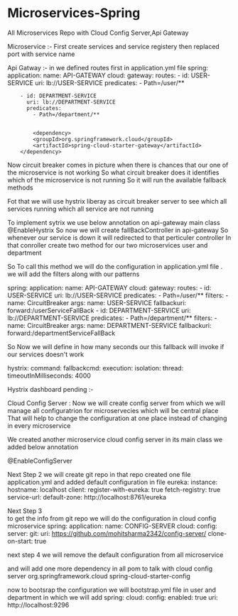 # Microservices-Spring
All Microservices Repo with Cloud Config Server,Api Gateway


Microservice :- 
First create services
and service registery
then replaced port with service name


Api Gatway :- 
  in we defined routes first in application.yml file
  spring:
  application:
    name: API-GATEWAY
  cloud:
    gateway:
      routes:
        - id: USER-SERVICE
          uri: lb://USER-SERVICE
          predicates:
            - Path=/user/**
         
        - id: DEPARTMENT-SERVICE
          uri: lb://DEPARTMENT-SERVICE
          predicates:
            - Path=/department/**
			
			
			<dependency>
			<groupId>org.springframework.cloud</groupId>
			<artifactId>spring-cloud-starter-gateway</artifactId>
		</dependency>
         
Now circuit breaker comes in picture when there is chances that our one of the microservice is not working 
So what circuit breaker does it identifies which of the microservice is not running So it will run the available fallback methods 

Fot that we will use hystrix liberay as circuit breaker server to see which all services running which all service are not running

To implement sytrix we use below annotation on api-gateway main class
@EnableHystrix
So now we will create fallBackController in api-gateway So whenever our service is down it will redirected to that perticuler controller
 In that conroller create two method for our two microservices user and department

So To call this method we will do the configuration in application.yml file . we will add the filters along with our patterns

spring:
  application:
    name: API-GATEWAY
  cloud:
    gateway:
      routes:
        - id: USER-SERVICE
          uri: lb://USER-SERVICE
          predicates:
            - Path=/user/**
          filters:
            - name: CircuitBreaker
              args:
                name: USER-SERVICE
                fallbackuri: forward:/userServiceFallBack
        - id: DEPARTMENT-SERVICE
          uri: lb://DEPARTMENT-SERVICE
          predicates:
            - Path=/department/**
          filters:
            - name: CircuitBreaker
              args:
                name: DEPARTMENT-SERVICE
                fallbackuri: forward:/departmentServiceFallBack
				
So Now we will define in how many seconds our this fallback will invoke if our services doesn't work 

hystrix:
  command:
    fallbackcmd:
      execution:
        isolation:
          thread:
            timeoutInMilliseconds: 4000

Hystrix dashboard pending :-

Cloud Config Server : 
Now we will create config server from which we will manage all configuratrion for microservecies which will be central place 
That will help to change the configuration at one place instead of changing in every microservice


We created another microservice cloud config server
in its main class we added below annotation

@EnableConfigServer

Next Step 2 we will create git repo 
in that repo created one file application.yml
 and added default configuration in file
  eureka:
  instance:
    hostname: localhost
  client:
    register-with-eureka: true
    fetch-registry: true
    service-url:
      default-zone: http://localhost:8761/eureka
	  
	 
Next Step 3	 
	to get the info from git repo we will do the configuration in cloud config microservice 
	spring:
  application:
    name: CONFIG-SERVER
  cloud:
    config:
      server:
        git:
          uri: https://github.com/mohitsharma2342/config-server/
          clone-on-start: true
		  
next step 4 we will remove the default configuration from all microservice

 and will add one more dependency in all pom to talk with cloud config server
   <dependency>
			<groupId>org.springframework.cloud</groupId>
			<artifactId>spring-cloud-starter-config</artifactId>
		</dependency>

 now to bootsrap the configuration we will bootstrap.yml file in user and department
 in which we will add 
 spring:
  cloud:
    config:
      enabled: true
      uri: http://localhost:9296
 
